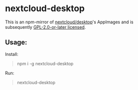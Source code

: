 # nextcloud-desktop

This is an npm-mirror of [nextcloud/desktop](https://github.com/nextcloud/desktop)'s AppImages and is subsequently [GPL-2.0-or-later licensed](https://github.com/nextcloud/desktop#scroll-license).

## Usage:

Install:
> npm i -g nextcloud-desktop

Run:
> nextcloud-desktop
